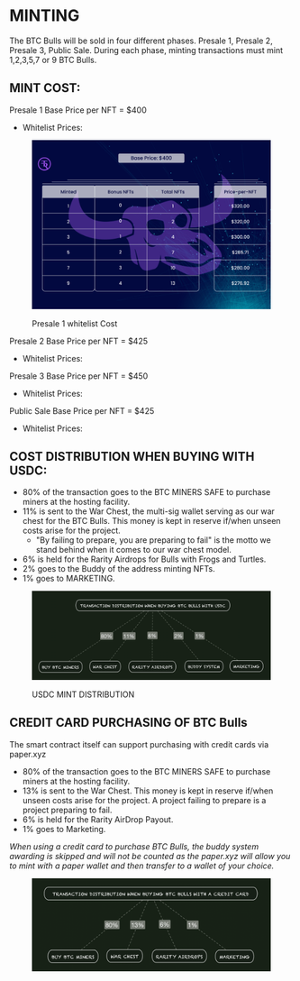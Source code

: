 # MINTING

The BTC Bulls will be sold in four different phases. Presale 1, Presale 2, Presale 3, Public Sale. During each phase, minting transactions must mint 1,2,3,5,7 or 9 BTC Bulls.&#x20;

## MINT COST:

Presale 1 Base Price per NFT = $400

* Whitelist Prices:

<figure><img src="../../.gitbook/assets/designneded-01.jpg" alt=""><figcaption><p>Presale 1 whitelist Cost</p></figcaption></figure>

Presale 2 Base Price per NFT = $425

* Whitelist Prices:



Presale 3 Base Price per NFT = $450

* Whitelist Prices:





Public Sale Base Price per NFT = $425

* Whitelist Prices:

## COST DISTRIBUTION WHEN BUYING WITH USDC:&#x20;

* 80% of the transaction goes to the BTC MINERS SAFE to purchase miners at the hosting facility.&#x20;
* 11% is sent to the War Chest, the multi-sig wallet serving as our war chest for the BTC Bulls. This money is kept in reserve if/when unseen costs arise for the project.&#x20;
  * "By failing to prepare, you are preparing to fail" is the motto we stand behind when it comes to our war chest model.
* 6% is held for the Rarity Airdrops for Bulls with Frogs and Turtles.
* 2% goes to the Buddy of the address minting NFTs.
* 1% goes to MARKETING.

<figure><img src="../../.gitbook/assets/image.png" alt=""><figcaption><p>USDC MINT DISTRIBUTION</p></figcaption></figure>

## CREDIT CARD PURCHASING OF BTC Bulls

The smart contract itself can support purchasing with credit cards via paper.xyz

* 80% of the transaction goes to the BTC MINERS SAFE to purchase miners at the hosting facility.&#x20;
* 13% is sent to the War Chest. This money is kept in reserve if/when unseen costs arise for the project. A project failing to prepare is a project preparing to fail.&#x20;
* 6% is held for the Rarity AirDrop Payout.
* 1% goes to Marketing.

_When using a credit card to purchase BTC Bulls, the buddy system awarding is skipped and will not be counted as the paper.xyz will allow you to mint with a paper wallet and then transfer to a wallet of your choice._&#x20;

<figure><img src="../../.gitbook/assets/image (9).png" alt=""><figcaption></figcaption></figure>
